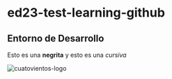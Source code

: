 # ed23-test-learning-github

## Entorno de Desarrollo

Esto es una **negrita** y esto es una _cursiva_

![cuatovientos-logo](http://www.cuatrovientos.org/wp-content/uploads/2023/03/logo-cuatrovientos-2-1-300x75.png)
